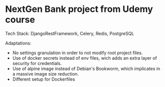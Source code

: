 # NextGen Bank project from Udemy course

Tech Stack:
DjangoRestFramework, Celery, Redis, PostgreSQL

Adaptations:
 - No settings granulation in order to not modify root project files.
 - Use of docker secrets instead of env files, wich adds an extra layer of security for credentials.
 - Use of alpine image instead of Debian's Bookworm, which implicates in a massive image size reduction.
 - Different setup for Dockerfiles